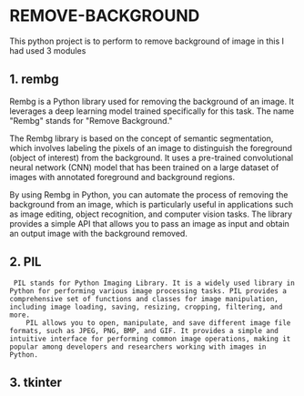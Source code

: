 # REMOVE-BACKGROUND
This python project is to perform to remove background of image
in this I had used  3 modules
## 1. rembg

Rembg is a Python library used for removing the background of an image. It leverages a deep learning model trained specifically for this task. The name "Rembg" stands for "Remove Background."

The Rembg library is based on the concept of semantic segmentation, which involves labeling the pixels of an image to distinguish the foreground (object of interest) from the background. It uses a pre-trained convolutional neural network (CNN) model that has been trained on a large dataset of images with annotated foreground and background regions.

By using Rembg in Python, you can automate the process of removing the background from an image, which is particularly useful in applications such as image editing, object recognition, and computer vision tasks. The library provides a simple API that allows you to pass an image as input and obtain an output image with the background removed.
## 2. PIL
   
     PIL stands for Python Imaging Library. It is a widely used library in Python for performing various image processing tasks. PIL provides a comprehensive set of functions and classes for image manipulation, including image loading, saving, resizing, cropping, filtering, and more.
        PIL allows you to open, manipulate, and save different image file formats, such as JPEG, PNG, BMP, and GIF. It provides a simple and intuitive interface for performing common image operations, making it popular among developers and researchers working with images in Python.
## 3. tkinter

